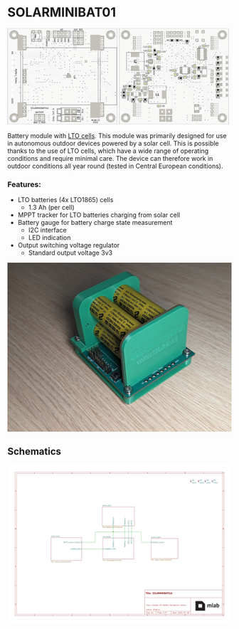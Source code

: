 # SOLARMINIBAT01
<p float="left">
  <img src="./doc/gen/img/SOLARMINIBAT01A-top.png" width="49%" />
  <img src="./doc/gen/img/SOLARMINIBAT01A-bottom.png" width="49%" /> 
</p>


Battery module with [LTO cells](https://files.gwl.eu/inc/_doc/attach/StoItem/7015/GWL_LTO1865_Rechargeable.pdf). This module was primarily designed for use in autonomous outdoor devices powered by a solar cell. This is possible thanks to the use of LTO cells, which have a wide range of operating conditions and require minimal care. The device can therefore work in outdoor conditions all year round (tested in Central European conditions). 

### Features:
 * LTO batteries (4x LTO1865) cells
   * 1.3 Ah (per cell)
 * MPPT tracker for LTO batteries charging from solar cell
 * Battery gauge for battery charge state measurement
   * I2C interface
   * LED indication
 * Output switching voltage regulator
   *  Standard output voltage 3v3


![](/doc/src/img/SOLARMINIBAT01_photo01.jpg)


## Schematics
[![](./doc/gen/SOLARMINIBAT01A-schematic.svg)](./doc/gen/SOLARMINIBAT01A-schematic.pdf)
